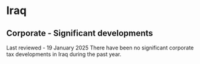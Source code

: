 # Iraq
## Corporate - Significant developments
Last reviewed - 19 January 2025
There have been no significant corporate tax developments in Iraq during the past year.
